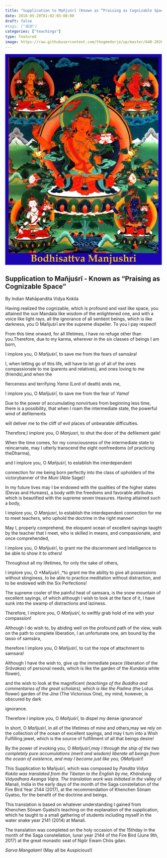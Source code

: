 ```yaml
---
title: "Supplication to Maňjuśrī (Known as “Praising as Cognizable Space”)"
date: 2018-05-20T01:02:03-08:00
draft: false
#tags: ["皈依"]
categories: ["teachings"]
type: featured
image: https://raw.githubusercontent.com/thogmedorje/up/master/640-20200510113922185.jpg
---
```



![img](https://raw.githubusercontent.com/thogmedorje/up/master/uPic/640-20200510113922185.jpeg)

## **Supplication to Maňjuśrī - Known as “Praising as Cognizable Space”**

By Indian Mahāpandita Vidya Kokila

Having realized the cognizable, which is profound and vast like space, you attained the sun Mandala like wisdom of the enlightened one, and with a voice like light rays, all the ignorance of all sentient beings, which is like darkness, you O Maňjuśrī are the supreme dispeller. To you I pay respect!

From this time onward, for all lifetimes, I have no refuge other than you.Therefore, due to my karma, wherever in the six classes of beings I am born,

I implore you, O *Maňjuśrī*, to save me from the fears of samsāra!

I, when letting go of this life, will have to let go of all of the ones compassionate to me (parents and relatives), and ones loving to me (friends),and when the

fierceness and terrifying *Yama* (Lord of death) ends me,

I implore you, O *Maňjuśrī*, to save me from the fear of *Yama!*

Due to the power of accumulating nonvirtues from beginning less time, there is a possibility, that when I roam the intermediate state, the powerful wind of defilements

will deliver me to the cliff of evil places of unbearable difficulties.

Therefore,I implore you, O *Manjusri*, to shut the door of the defilement gale!

When the time comes, for my consciousness of the intermediate state to reincarnate, may I utterly transcend the eight nonfreedoms (of practicing theDharma),

and I implore you, O *Maňjuśrī*, to establish the interdependent

connection for me being born perfectly into the class of upholders of the victorybanner of the *Muni* (Able Sage)!

In my future lives may I be endowed with the qualities of the higher states (Devas and Humans), a body with the freedoms and favorable attributes which is beautified with the supreme seven treasures.  Having attained such a body,

I implore you, O *Manjusri*, to establish the interdependent connection for me to meet teachers, who uphold the doctrine in the right manner!

May I, properly comprehend, the eloquent ocean of excellent sayings taught by the teacher that I meet, who is skilled in means, and compassionate, and once comprehended,

 I implore you, O *Maňjuśrī*, to grant me the discernment and Intelligence to be able to show it to others!

Throughout all my lifetimes, for only the sake of others,

I implore you, O *Maňjuśrī ,*to grant me the ability to give all possessions without stinginess, to be able to practice meditation without distraction, and to be endowed with the Six Perfections!

The supreme cooler of the painful heat of samsara, is the snow mountain of excellent sayings, of which although I wish to look at the face of it, I have sunk into the swamp of distractions and laziness.

Therefore, I implore you, O *Maňjuśrī*, to swiftly grab hold of me with your compassion!

Although I do wish to, by abiding well on the profound path of the view, walk on the path to complete liberation, I an unfortunate one, am bound by the lasso of samsāra,

therefore I implore you, O *Maňjuśrī*, to cut the rope of attachment to samsara!

Although I have the wish to, give up the immediate peace (liberation of the *Srāvakas*) of personal needs, which is like the garden of the *Kunda*(a white flower),

and the wish to look at the magnificent *(teachings of the Buddha and commentaries of the great scholars), which is like the Padma (t*he Lotus flower) garden of the *Jina* (The Victorious One), my mind, however, is obscured by dark

ignorance.

Therefore I implore you, O *Maňjuśrī*, to dispel my dense ignorance!

In short, O *Maňjuśrī*, in all of the lifetimes of mine and others,may we rely on the collection of the ocean of excellent sayings, and may I turn into a Wish Fulfilling jewel, which is the source of fulfillment of all that beings desire!

By the power of invoking you, O *Maňjuśrī,*may I through the ship of the two completely pure accumulations (merit and wisdom) liberate all beings from the ocean of existence, and may I become just like you, O*Maňjuśrī*!

  This Supplication to Maňjuśrī, which was composed by *Pandita Vidya Kokila was translated from the Tibetan to the English by me, Khöndung Vidyadhara Asanga Vajra.  The translation work was initiated in the v*alley of Manali, India in the early days of the month of the Saga constellation of the Fire Bird Year 2144 (2017), at the recommendation of Khenchen Sönam Gyatso, for the benefit of the doctrine and beings.  

  This translation is based on whatever understanding I gained from Khenchen Sönam Gyatsö’s teaching on the explanation of the supplication, which he taught to a small gathering of students including myself in the water snake year 2141 (2014) at Manali.

  The translation was completed on the holy occasion of the 15thday in the month of the Saga constellation, lunar year 2144 of the Fire Bird (June 9th, 2017) at the great monastic seat of Ngör Ewam Chös gdan.

*Sarva Mangalam*! (May all be Auspicious!)
